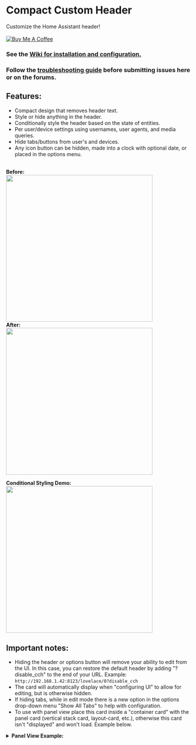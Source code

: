 # Compact Custom Header
Customize the Home Assistant header!<br><br>
<a href="https://www.buymeacoffee.com/FgwNR2l" target="_blank"><img src="https://www.buymeacoffee.com/assets/img/custom_images/black_img.png" alt="Buy Me A Coffee" style="height: auto !important;width: auto !important;" ></a><br>
### See the [Wiki for installation and configuration.](https://github.com/maykar/compact-custom-header/wiki)<br>
### Follow the [troubleshooting guide](https://github.com/maykar/compact-custom-header/wiki/Troubleshooting) before submitting issues here or on the forums.
## Features:
* Compact design that removes header text.
* Style or hide anything in the header.
* Conditionally style the header based on the state of entities.
* Per user/device settings using usernames, user agents, and media queries.
* Hide tabs/buttons from user's and devices.
* Any icon button can be hidden, made into a clock with optional date, or placed in the options menu.<br><br>

**Before:**<br>
<img src="https://i.imgur.com/GnT85b0.png?2" width="400px"><br>
**After:**<br>
<img src="https://i.imgur.com/LeKHDCh.png?1" width="400px"><br>

**Conditional Styling Demo:**<br>
<img src="https://community-home-assistant-assets.s3.dualstack.us-west-2.amazonaws.com/original/3X/c/c/cc931f63db80ac4afc4a7909bdeb02f43e3087c5.gif" width="400px"><br>

## Important notes:

* Hiding the header or options button will remove your ability to edit from the UI. In this case, you can restore the default header by adding "?disable_cch" to the end of your URL. Example: `http://192.168.1.42:8123/lovelace/0?disable_cch`
* The card will automatically display when "configuring UI" to allow for editing, but is otherwise hidden.
* If hiding tabs, while in edit mode there is a new option in the options drop-down menu "Show All Tabs" to help with configuration.
* To use with panel view place this card inside a "container card" with the panel card (vertical stack card, layout-card, etc.), otherwise this card isn't "displayed" and won't load. Example below.
<details>
  <summary><b>Panel View Example:</b></summary>

Placing this card at the end of the vertical stack can help with some spacing issues.

```yaml
views:
- title: Panel View Example
  panel: true
  cards:
  - type: vertical-stack
    cards:
    - type: another-card
    - type: custom:compact-custom-header
```
</details>

